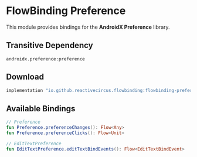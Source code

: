 # FlowBinding Preference

This module provides bindings for the **AndroidX Preference** library.

## Transitive Dependency

`androidx.preference:preference`

## Download

```groovy
implementation "io.github.reactivecircus.flowbinding:flowbinding-preference:${flowbinding_version}"
```

## Available Bindings

```kotlin
// Preference
fun Preference.preferenceChanges(): Flow<Any>
fun Preference.preferenceClicks(): Flow<Unit>

// EditTextPreference
fun EditTextPreference.editTextBindEvents(): Flow<EditTextBindEvent>
```
